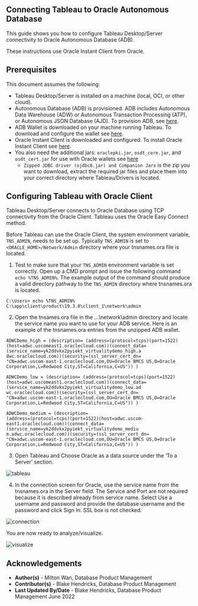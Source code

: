## **Connecting Tableau to Oracle Autonomous Database**

This guide shows you how to configure Tableau Desktop/Server connectivity to Oracle Autonomous Database (ADB).

These instructions use Oracle Instant Client from Oracle.

## **Prerequisites**

This document assumes the following:

- Tableau Desktop/Server is installed on a machine (local, OCI, or other cloud).  
- Autonomous Database (ADB) is provisioned. ADB includes Autonomous Data Warehouse (ADW) or Autonomous Transaction Processing (ATP), or Autonomous JSON Database (AJD).  To provision ADB, see [here](https://docs.oracle.com/en/cloud/paas/autonomous-database/adbsa/autonomous-provision.html#GUID-0B230036-0A05-4CA3-AF9D-97A255AE0C08).
- ADB Wallet is downloaded on your machine running Tableau.  To download and configure the wallet see [here](https://docs.oracle.com/en/cloud/paas/autonomous-data-warehouse-cloud/cswgs/autonomous-connect-download-credentials.html#GUID-B06202D2-0597-41AA-9481-3B174F75D4B1).
- Oracle Instant Client is downloaded and configured.  To install Oracle Instant Client see [here](https://www.oracle.com/database/technologies/instant-client.html).
- You also need the additional jars: `oraclepki.jar`, `osdt_core.jar`, and `osdt_cert.jar` for use with Oracle wallets see [here](https://www.oracle.com/database/technologies/appdev/jdbc-downloads.html)
  - `Zipped JDBC driver (ojdbc8.jar) and Companion Jars` is the zip you want to download, extract the required jar files and place them into your correct directory where Tableau/Drivers is located.

## **Configuring Tableau with Oracle Client**

Tableau Desktop/Server connects to Oracle Database using TCP connectivity from the Oracle Client. Tableau uses the Oracle Easy Connect method.

Before Tableau can use the Oracle Client, the system environment variable, `TNS_ADMIN`, needs to be set up. Typically `TNS_ADMIN` is set to  `<ORACLE_HOME>/Network/Admin` directory where your tnsnames.ora file is located.  

1. Test to make sure that your `TNS_ADMIN` environment variable is set correctly. Open
   up a CMD prompt and issue the following command `echo %TNS_ADMIN%`. The example
   output of the command should produce a valid directory pathway to the
   `TNS_ADMIN` directory where tnsnames.ora is located.

```
C:\Users> echo %TNS_ADMIN%
C:\app\client\product\19.3.0\client_1\network\admin
```

2. Open the tnsames.ora file in the ...\network\admin directory and locate the service name you want to use for your ADB service.  Here is an example of the tnsnames.ora entries from the unzipped ADB wallet.

```
ADWCDemo_high = (description= (address=(protocol=tcps)(port=1522)(host=adwc.uscomeast1.oraclecloud.com))(connect_data=(service_name=yk2ddvkx2pyiekt_virtualitydemo_high.a
dwc.oraclecloud.com))(security=(ssl_server_cert_dn=
"CN=adwc.uscom-east-1.oraclecloud.com,OU=Oracle BMCS US,O=Oracle
Corporation,L=Redwood City,ST=California,C=US")) )

ADWCDemo_low = (description= (address=(protocol=tcps)(port=1522)(host=adwc.uscomeast1.oraclecloud.com))(connect_data=(service_name=yk2ddvkx2pyiekt_virtualitydemo_low.ad
wc.oraclecloud.com))(security=(ssl_server_cert_dn=
"CN=adwc.uscom-east-1.oraclecloud.com,OU=Oracle BMCS US,O=Oracle
Corporation,L=Redwood City,ST=California,C=US")) )

ADWCDemo_medium = (description=
(address=(protocol=tcps)(port=1522)(host=adwc.uscom-east1.oraclecloud.com))(connect_data=(service_name=yk2ddvkx2pyiekt_virtualitydemo_mediu
m.adwc.oraclecloud.com))(security=(ssl_server_cert_dn=
"CN=adwc.uscom-east-1.oraclecloud.com,OU=Oracle BMCS US,O=Oracle
Corporation,L=Redwood City,ST=California,C=US")) )
```

3. Open Tableau and Choose Oracle as a data source under the ‘To a
   Server’ section.

![tableau](./images/tableau-connect-menu.png)



4. In the connection screen for Oracle, use the service name from the tnsnames.ora in the Server field. The Service and Port are not required because it is described already from service name.  Select Use a username and password and provide the database username and the password and click Sign In.  SSL box is not checked.

![connection](./images/oracle-connect-screen.png)

You are now ready to analyze/visualize.

![visualize](./images/tableau-visualize.png)



## **Acknowledgements**

* **Author(s)** - Milton Wan, Database Product Management
* **Contributor(s)** - Blake Hendricks, Database Product Management
* **Last Updated By/Date** - Blake Hendricks, Database Product Management June 2022
